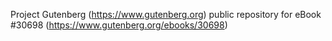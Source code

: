 Project Gutenberg (https://www.gutenberg.org) public repository for eBook #30698 (https://www.gutenberg.org/ebooks/30698)
